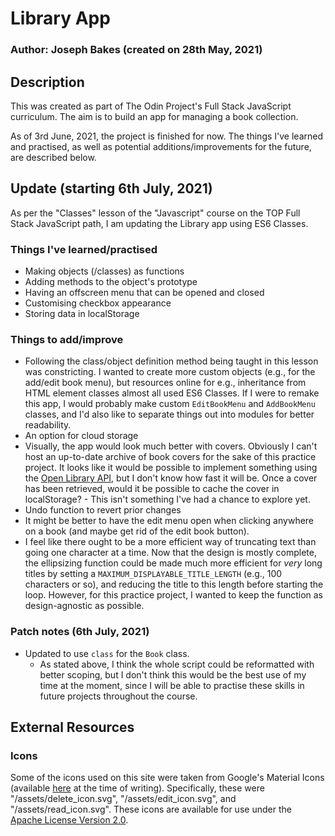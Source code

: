 # Library App

### Author: Joseph Bakes (created on 28th May, 2021)

## Description
This was created as part of The Odin Project's Full Stack JavaScript curriculum. The aim is to build an app for managing a book collection.

As of 3rd June, 2021, the project is finished for now. The things I've learned and practised, as well as potential additions/improvements for the future, are described below.

## Update (starting 6th July, 2021)
As per the "Classes" lesson of the "Javascript" course on the TOP Full Stack JavaScript path, I am updating the Library app using ES6 Classes.

### Things I've learned/practised
- Making objects (/classes) as functions
- Adding methods to the object's prototype
- Having an offscreen menu that can be opened and closed
- Customising checkbox appearance
- Storing data in localStorage

### Things to add/improve
- Following the class/object definition method being taught in this lesson was constricting. I wanted to create more custom objects (e.g., for the add/edit book menu), but resources online for e.g., inheritance from HTML element classes almost all used ES6 Classes. If I were to remake this app, I would probably make custom `EditBookMenu` and `AddBookMenu` classes, and I'd also like to separate things out into modules for better readability.
- An option for cloud storage
- Visually, the app would look much better with covers. Obviously I can't host an up-to-date archive of book covers for the sake of this practice project. It looks like it would be possible to implement something using the [Open Library API](https://openlibrary.org/developers/api), but I don't know how fast it will be. Once a cover has been retrieved, would it be possible to cache the cover in localStorage? - This isn't something I've had a chance to explore yet.
- Undo function to revert prior changes
- It might be better to have the edit menu open when clicking anywhere on a book (and maybe get rid of the edit book button).
- I feel like there ought to be a more efficient way of truncating text than going one character at a time. Now that the design is mostly complete, the ellipsizing function could be made much more efficient for *very* long titles by setting a `MAXIMUM_DISPLAYABLE_TITLE_LENGTH` (e.g., 100 characters or so), and reducing the title to this length before starting the loop. However, for this practice project, I wanted to keep the function as design-agnostic as possible.

### Patch notes (6th July, 2021)
- Updated to use `class` for the `Book` class.
    - As stated above, I think the whole script could be reformatted with better scoping, but I don't think this would be the best use of my time at the moment, since I will be able to practise these skills in future projects throughout the course. 


## External Resources
### Icons
Some of the icons used on this site were taken from Google's Material Icons (available [here](https://fonts.google.com/icons) at the time of writing). Specifically, these were "/assets/delete_icon.svg", "/assets/edit_icon.svg", and "/assets/read_icon.svg". These icons are available for use under the [Apache License Version 2.0](https://www.apache.org/licenses/LICENSE-2.0.txt).